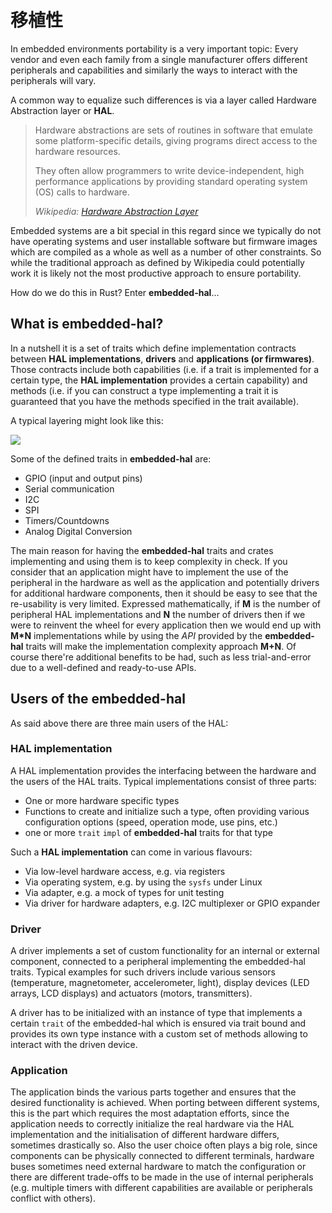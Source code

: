 <!-- # Portability -->

# 移植性

In embedded environments portability is a very important topic: Every vendor and even each family from a single manufacturer offers different peripherals and capabilities and similarly the ways to interact with the peripherals will vary.

A common way to equalize such differences is via a layer called Hardware Abstraction layer or **HAL**.

> Hardware abstractions are sets of routines in software that emulate some platform-specific details, giving programs direct access to the hardware resources.
>
> They often allow programmers to write device-independent, high performance applications by providing standard operating system (OS) calls to hardware.
>
> *Wikipedia: [Hardware Abstraction Layer]*

[Hardware Abstraction Layer]: https://en.wikipedia.org/wiki/Hardware_abstraction

Embedded systems are a bit special in this regard since we typically do not have operating systems and user installable software but firmware images which are compiled as a whole as well as a number of other constraints. So while the traditional approach as defined by Wikipedia could potentially work it is likely not the most productive approach to ensure portability.

How do we do this in Rust? Enter **embedded-hal**...

## What is embedded-hal?

In a nutshell it is a set of traits which define implementation contracts between **HAL implementations**, **drivers** and **applications (or firmwares)**. Those contracts include both capabilities (i.e. if a trait is implemented for a certain type, the **HAL implementation** provides a certain capability) and methods (i.e. if you can construct a type implementing a trait it is guaranteed that you have the methods specified in the trait available).

A typical layering might look like this:

![](../assets/rust_layers.svg)

Some of the defined traits in **embedded-hal** are:
* GPIO (input and output pins)
* Serial communication
* I2C
* SPI
* Timers/Countdowns
* Analog Digital Conversion

The main reason for having the **embedded-hal** traits and crates implementing and using them is to keep complexity in check. If you consider that an application might have to implement the use of the peripheral in the hardware as well as the application and potentially drivers for additional hardware components, then it should be easy to see that the re-usability is very limited. Expressed mathematically, if **M** is the number of peripheral HAL implementations and **N** the number of drivers then if we were to reinvent the wheel for every application then we would end up with **M*N** implementations while by using the *API* provided by the **embedded-hal** traits will make the implementation complexity approach **M+N**. Of course there're additional benefits to be had, such as less trial-and-error due to a well-defined and ready-to-use APIs.

## Users of the embedded-hal

As said above there are three main users of the HAL:

### HAL implementation

A HAL implementation provides the interfacing between the hardware and the users of the HAL traits. Typical implementations consist of three parts:
* One or more hardware specific types
* Functions to create and initialize such a type, often providing various configuration options (speed, operation mode, use pins, etc.)
* one or more `trait` `impl` of **embedded-hal** traits for that type

Such a **HAL implementation** can come in various flavours:
* Via low-level hardware access, e.g. via registers
* Via operating system, e.g. by using the `sysfs` under Linux
* Via adapter, e.g. a mock of types for unit testing
* Via driver for hardware adapters, e.g. I2C multiplexer or GPIO expander

### Driver

A driver implements a set of custom functionality for an internal or external component, connected to a peripheral implementing the embedded-hal traits. Typical examples for such drivers include various sensors (temperature, magnetometer, accelerometer, light), display devices (LED arrays, LCD displays) and actuators (motors, transmitters).

A driver has to be initialized with an instance of type that implements a certain `trait` of the embedded-hal which is ensured via trait bound and provides its own type instance with a custom set of methods allowing to interact with the driven device.

### Application

The application binds the various parts together and ensures that the desired functionality is achieved. When porting between different systems, this is the part which requires the most adaptation efforts, since the application needs to correctly initialize the real hardware via the HAL implementation and the initialisation of different hardware differs, sometimes drastically so. Also the user choice often plays a big role, since components can be physically connected to different terminals, hardware buses sometimes need external hardware to match the configuration or there are different trade-offs to be made in the use of internal peripherals (e.g. multiple timers with different capabilities are available or peripherals conflict with others).
